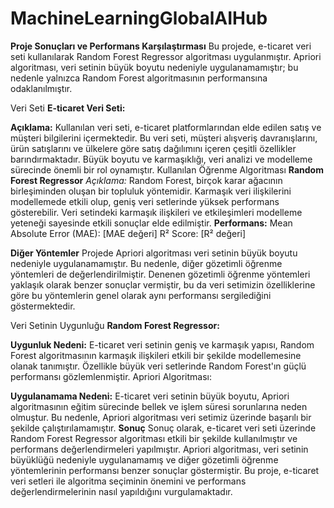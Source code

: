 # MachineLearningGlobalAIHub
**Proje Sonuçları ve Performans Karşılaştırması**
Bu projede, e-ticaret veri seti kullanılarak Random Forest Regressor algoritması uygulanmıştır. Apriori algoritması, veri setinin büyük boyutu nedeniyle uygulanamamıştır; bu nedenle yalnızca Random Forest algoritmasının performansına odaklanılmıştır.

Veri Seti
**E-ticaret Veri Seti:**

**Açıklama:** Kullanılan veri seti, e-ticaret platformlarından elde edilen satış ve müşteri bilgilerini içermektedir. Bu veri seti, müşteri alışveriş davranışlarını, ürün satışlarını ve ülkelere göre satış dağılımını içeren çeşitli özellikler barındırmaktadır. Büyük boyutu ve karmaşıklığı, veri analizi ve modelleme sürecinde önemli bir rol oynamıştır.
Kullanılan Öğrenme Algoritması
**Random Forest Regressor**
*Açıklama:* Random Forest, birçok karar ağacının birleşiminden oluşan bir topluluk yöntemidir. Karmaşık veri ilişkilerini modellemede etkili olup, geniş veri setlerinde yüksek performans gösterebilir. Veri setindeki karmaşık ilişkileri ve etkileşimleri modelleme yeteneği sayesinde etkili sonuçlar elde edilmiştir.
**Performans:**
Mean Absolute Error (MAE): [MAE değeri]
R² Score: [R² değeri]

**Diğer Yöntemler**
Projede Apriori algoritması veri setinin büyük boyutu nedeniyle uygulanamamıştır. Bu nedenle, diğer gözetimli öğrenme yöntemleri de değerlendirilmiştir. Denenen gözetimli öğrenme yöntemleri yaklaşık olarak benzer sonuçlar vermiştir, bu da veri setimizin özelliklerine göre bu yöntemlerin genel olarak aynı performansı sergilediğini göstermektedir.

Veri Setinin Uygunluğu
**Random Forest Regressor:**

**Uygunluk Nedeni:** E-ticaret veri setinin geniş ve karmaşık yapısı, Random Forest algoritmasının karmaşık ilişkileri etkili bir şekilde modellemesine olanak tanımıştır. Özellikle büyük veri setlerinde Random Forest'ın güçlü performansı gözlemlenmiştir.
Apriori Algoritması:

**Uygulanamama Nedeni:** E-ticaret veri setinin büyük boyutu, Apriori algoritmasının eğitim sürecinde bellek ve işlem süresi sorunlarına neden olmuştur. Bu nedenle, Apriori algoritması veri setimiz üzerinde başarılı bir şekilde çalıştırılamamıştır.
**Sonuç**
Sonuç olarak, e-ticaret veri seti üzerinde Random Forest Regressor algoritması etkili bir şekilde kullanılmıştır ve performans değerlendirmeleri yapılmıştır. Apriori algoritması, veri setinin büyüklüğü nedeniyle uygulanamamış ve diğer gözetimli öğrenme yöntemlerinin performansı benzer sonuçlar göstermiştir. Bu proje, e-ticaret veri setleri ile algoritma seçiminin önemini ve performans değerlendirmelerinin nasıl yapıldığını vurgulamaktadır.
